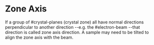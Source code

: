 # Zone Axis

If a group of #crystal-planes (crystal zone) all have normal directions perpendicular to another direction --e.g. the #electron-beam --that direction is called zone axis direction.
A sample may need to be tilted to align the zone axis with the beam.